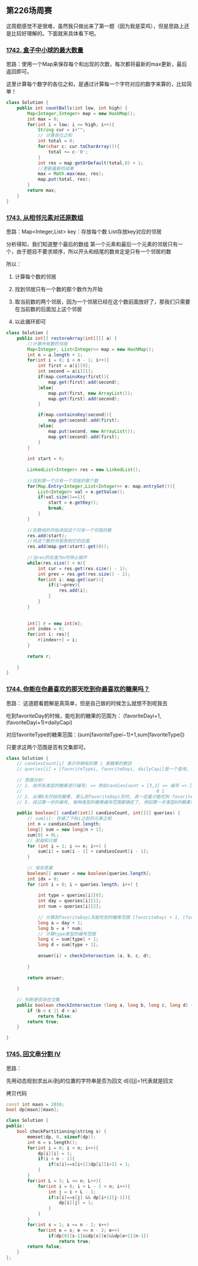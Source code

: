 ## 第226场周赛

这周题感觉不是很难，虽然我只做出来了第一题（因为我是菜鸡），但是思路上还是比较好理解的。下面就来具体看下吧。

### [1742. 盒子中小球的最大数量](https://leetcode-cn.com/problems/maximum-number-of-balls-in-a-box/)

思路：使用一个Map来保存每个和出现的次数，每次都将最新的max更新，最后返回即可。

这里计算每个数字的各位之和，是通过计算每一个字符对应的数字来算的，比较简单！

```java
class Solution {
    public int countBalls(int low, int high) {
        Map<Integer,Integer> map = new HashMap();
        int max = 0;
        for(int i = low; i <= high; i++){
            String cur = i+"";
            // 计算各位之和
            int total = 0;
            for(char c: cur.toCharArray()){
                total += c-'0';
            }
            int res = map.getOrDefault(total,0) + 1;
            //更新最新的结果
            max = Math.max(max, res);
            map.put(total, res);
        }
        return max;
    }
}
```

### [1743. 从相邻元素对还原数组](https://leetcode-cn.com/problems/restore-the-array-from-adjacent-pairs/)

思路：Map<Integer,List<Integer>> key：存放每个数 List<Integer>存放key对应的邻居

分析得知，我们知道整个最后的数组 第一个元素和最后一个元素的邻居只有一个，由于题目不要求顺序，所以开头和结尾的数肯定是只有一个邻居的数

所以：

1. 计算每个数的邻居

2. 找到邻居只有一个数的那个数作为开始

3. 取当前数的两个邻居，因为一个邻居已经在这个数前面放好了，那我们只需要在当前数的后面加上这个邻居

4. 以此循环即可

```java
class Solution {
    public int[] restoreArray(int[][] a) {
        //计算所有数的邻居
        Map<Integer, List<Integer>> map = new HashMap();
        int n = a.length + 1;
        for(int i = 0; i < n - 1; i++){
            int first = a[i][0];
            int second = a[i][1];
            if(map.containsKey(first)){
                map.get(first).add(second);
            }else{
                map.put(first, new ArrayList());
                map.get(first).add(second);
            }

            if(map.containsKey(second)){
                map.get(second).add(first);
            }else{
                map.put(second, new ArrayList());
                map.get(second).add(first);
            }
        }
        
        int start = 0;
        
        LinkedList<Integer> res = new LinkedList();
        
        //找到第一个只有一个邻居的那个数
        for(Map.Entry<Integer,List<Integer>> e: map.entrySet()){
            List<Integer> val = e.getValue();
            if(val.size()==1){
                start = e.getKey();
                break;
            }
        }
        
        //在数组的开始添加这个只有一个邻居的数
        res.add(start);
        //将这个数的邻居放到它的后面
        res.add(map.get(start).get(0));
        
        //当res的长度为n时停止循环
        while(res.size() < n){
            int cur = res.get(res.size() - 1);
            int prev = res.get(res.size() - 2);
            for(int i: map.get(cur)){
                if(i!=prev){
                    res.add(i);
                }
            }
        }
        
        
        int[] r = new int[n];
        int index = 0;
        for(int i: res){
            r[index++] = i;
        }
        
        return r;
        
    }
}
```

### [1744. 你能在你最喜欢的那天吃到你最喜欢的糖果吗？](https://leetcode-cn.com/problems/can-you-eat-your-favorite-candy-on-your-favorite-day/)

思路：
这道题看题解是真简单，但是自己做的时候怎么就想不到呢我去

吃到favoriteDay的时候，能吃到的糖果的范围为： (favoriteDayi+1,(favoriteDayi+1)×dailyCapi)

对应favoriteType的糖果范围：(sum[favoriteTypei−1]+1,sum[favoriteTypei])

只要求这两个范围是否有交集即可。

```java
class Solution {
    // candiesCount[i] 表示你拥有的第 i 类糖果的数目
    // queries[i] = [favoriteTypei, favoriteDayi, dailyCapi]是一个查询, 表示为: 从第0天开始吃糖果, 每次可以吃1 ~ dailyCapi个, 其中只有吃完了0 ~ i - 1类型的糖果才能吃i类型糖果, 判断是否可在favoriteDayi天中吃到favoriteTypei类型的糖果
    
    // 思路分析: 
    // 1. 给所有类型的糖果进行编号; => 例如candiesCount = [3,2] => 编号 => [1,2,3,4,5]
    //                                                   0 1             0 0 0 1 1
    // 2. 从第0天开始吃糖果, 那么到favoriteDayi天时, 其一定最少能吃到 favoriteDayi + 1个糖果, 因为每天都必须吃一个糖果; 其每天最多能吃 (favoriteDayi + 1) * dailyCapi 个糖果, 因为每天最多可以吃dailyCapi个糖果. 所以到favoriteDayi天, 能吃到的糖果范围为[favoriteDayi + 1, favoriteDayi + 1) * dailyCapi] 个糖果
    // 3. 经过第一步的编号, 每种类型的糖果编号范围都确定了, 例如第一步类型0的糖果范围为[1,2]. 那么要判断在favoriteDayi是否能吃到类型x的糖果, 类型x的让过范围为[x, y], 直接判断[favoriteDayi + 1, favoriteDayi + 1) * dailyCapi] 与 [x, y]是否存在交集即可.
    
    public boolean[] canEat(int[] candiesCount, int[][] queries) {
        // sum[i]: 存储了下标i之前的元素之和
        int n = candiesCount.length;
        long[] sum = new long[n + 1];
        sum[0] = 0L;
        // 前缀和计算
        for (int i = 1; i <= n; i++) {
            sum[i] = sum[i - 1] + candiesCount[i - 1];
        }
        
        // 保存答案
        boolean[] answer = new boolean[queries.length];
        int idx = 0;
        for (int i = 0; i < queries.length; i++) {
            
            int type = queries[i][0];
            int day = queries[i][1];
            int num = queries[i][2];
            
            // 计算到favoriteDayi天能吃到的糖果范围 [favoriteDayi + 1, (favoriteDayi + 1) * dailyCapi]
            long a = day + 1;
            long b = a * num;
            // 计算type类型的编号范围
            long c = sum[type] + 1;
            long d = sum[type + 1];
          
            answer[i] = checkIntersection (a, b, c, d);   
        
        }
        
        return answer;
        
    }
    
    // 判断是否存在交集
    public boolean checkIntersection (long a, long b, long c, long d) {
        if (b < c || d < a)
            return false;
        return true;
    }

}
```

### [1745. 回文串分割 IV](https://leetcode-cn.com/problems/palindrome-partitioning-iv/)

思路：

先用动态规划求出从i到j的位置的字符串是否为回文 d[i][j]=1代表就是回文

拷贝代码

```cpp
const int maxn = 2010;
bool dp[maxn][maxn];

class Solution {
public:
    bool checkPartitioning(string s) {
        memset(dp, 0, sizeof(dp));
        int n = s.length();
        for(int i = 0; i < n; i++){
            dp[i][i] = 1;
            if(i < n - 1){
                if(s[i]==s[i+1])dp[i][i+1] = 1;
            }
        }
        for(int L = 3; L <= n; L++){
            for(int i = 0; i + L - 1 < n; i++){
                int j = i + L - 1;
                if(s[i]==s[j] && dp[i+1][j-1]){
                    dp[i][j] = 1;
                }
            }
        }
        for(int s = 1; s <= n - 2; s++)
            for(int e = s; e <= n - 2; e++)
                if(dp[0][s-1]&&dp[s][e]&&dp[e+1][n-1])
                    return true;
        return false;
    }
};
```